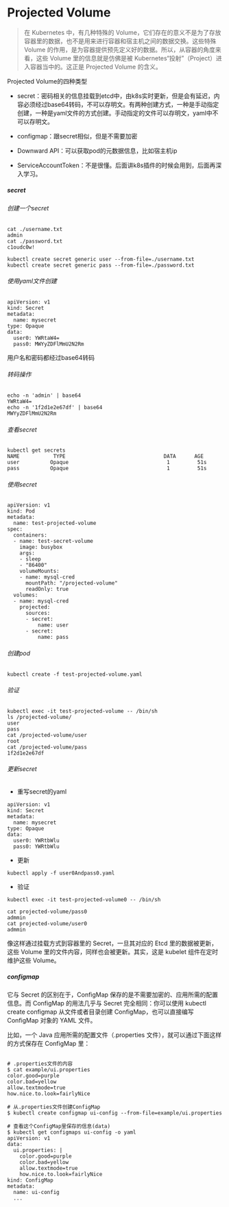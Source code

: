 # Projected Volume

>在 Kubernetes 中，有几种特殊的 Volume，它们存在的意义不是为了存放容器里的数据，也不是用来进行容器和宿主机之间的数据交换。这些特殊 Volume 的作用，是为容器提供预先定义好的数据。所以，从容器的角度来看，这些 Volume 里的信息就是仿佛是被 Kubernetes“投射”（Project）进入容器当中的。这正是 Projected Volume 的含义。

Projected Volume的四种类型

- secret：密码相关的信息挂载到etcd中，由k8s实时更新，但是会有延迟，内容必须经过base64转码，不可以存明文。有两种创建方式，一种是手动指定创建，一种是yaml文件的方式创建。手动指定的文件可以存明文，yaml中不可以存明文。

- configmap：跟secret相似，但是不需要加密

- Downward API：可以获取pod的元数据信息，比如宿主机ip

- ServiceAccountToken：不是很懂。后面讲k8s插件的时候会用到，后面再深入学习。



##### secret

###### 创建一个secret

```
cat ./username.txt
admin
cat ./password.txt
c1oudc0w!

kubectl create secret generic user --from-file=./username.txt
kubectl create secret generic pass --from-file=./password.txt
```

###### 使用yaml文件创建

```
apiVersion: v1
kind: Secret
metadata:
  name: mysecret
type: Opaque
data:
  user0: YWRtaW4=
  pass0: MWYyZDFlMmU2N2Rm
```

用户名和密码都经过base64转码

###### 转码操作

```
echo -n 'admin' | base64
YWRtaW4=
echo -n '1f2d1e2e67df' | base64
MWYyZDFlMmU2N2Rm
```

###### 查看secret

```
kubectl get secrets
NAME           TYPE                                DATA      AGE
user          Opaque                                1         51s
pass          Opaque                                1         51s
```

###### 使用secret

```
apiVersion: v1
kind: Pod
metadata:
  name: test-projected-volume 
spec:
  containers:
  - name: test-secret-volume
    image: busybox
    args:
    - sleep
    - "86400"
    volumeMounts:
    - name: mysql-cred
      mountPath: "/projected-volume"
      readOnly: true
  volumes:
  - name: mysql-cred
    projected:
      sources:
      - secret:
          name: user
      - secret:
          name: pass
```

###### 创建pod

```
kubectl create -f test-projected-volume.yaml
```

###### 验证

```
kubectl exec -it test-projected-volume -- /bin/sh
ls /projected-volume/
user
pass
cat /projected-volume/user
root
cat /projected-volume/pass
1f2d1e2e67df
```

###### 更新secret

- 重写secret的yaml

```
apiVersion: v1
kind: Secret
metadata:
  name: mysecret
type: Opaque
data:
  user0: YWRtbWlu
  pass0: YWRtbWlu
```

- 更新

```
kubectl apply -f user0Andpass0.yaml
```

- 验证

```
kubectl exec -it test-projected-volume0 -- /bin/sh

cat projected-volume/pass0
admmin
cat projected-volume/user0
admmin
```

像这样通过挂载方式到容器里的 Secret，一旦其对应的 Etcd 里的数据被更新，这些 Volume 里的文件内容，同样也会被更新。其实，这是 kubelet 组件在定时维护这些 Volume。

##### configmap

它与 Secret 的区别在于，ConfigMap 保存的是不需要加密的、应用所需的配置信息。而 ConfigMap 的用法几乎与 Secret 完全相同：你可以使用 kubectl create configmap 从文件或者目录创建 ConfigMap，也可以直接编写 ConfigMap 对象的 YAML 文件。

比如，一个 Java 应用所需的配置文件（.properties 文件），就可以通过下面这样的方式保存在 ConfigMap 里：

```

# .properties文件的内容
$ cat example/ui.properties
color.good=purple
color.bad=yellow
allow.textmode=true
how.nice.to.look=fairlyNice

# 从.properties文件创建ConfigMap
$ kubectl create configmap ui-config --from-file=example/ui.properties

# 查看这个ConfigMap里保存的信息(data)
$ kubectl get configmaps ui-config -o yaml
apiVersion: v1
data:
  ui.properties: |
    color.good=purple
    color.bad=yellow
    allow.textmode=true
    how.nice.to.look=fairlyNice
kind: ConfigMap
metadata:
  name: ui-config
  ...
```

